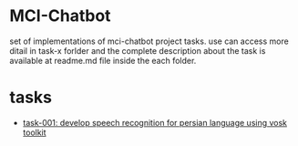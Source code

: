 # MCI-Chatbot
set of implementations of mci-chatbot project tasks. use can access more ditail in task-x forlder and the complete description about the task is available at readme.md file inside the each folder.
# tasks
* [task-001: develop speech recognition for persian language using vosk toolkit](https://github.com/zolfaShefreie/MCI-Chatbot/tree/main/task-001)
